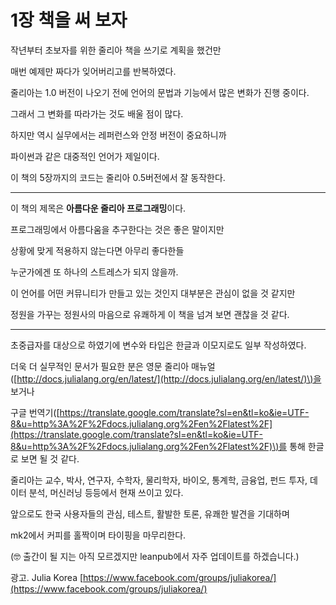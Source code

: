 # 1장 책을 써 보자

작년부터 초보자를 위한 줄리아 책을 쓰기로 계획을 했건만

매번 예제만 짜다가 잊어버리고를 반복하였다.

줄리아는 1.0 버전이 나오기 전에 언어의 문법과 기능에서 많은 변화가 진행 중이다.

그래서 그 변화를 따라가는 것도 배울 점이 많다.

하지만 역시 실무에서는 레퍼런스와 안정 버전이 중요하니까

파이썬과 같은 대중적인 언어가 제일이다.

이 책의 5장까지의 코드는 줄리아 0.5버전에서 잘 동작한다.

---

이 책의 제목은 **아름다운 줄리아 프로그래밍**이다.

프로그래밍에서 아름다움을 추구한다는 것은 좋은 말이지만

상황에 맞게 적용하지 않는다면 아무리 좋다한들

누군가에겐 또 하나의 스트레스가 되지 않을까.

이 언어를 어떤 커뮤니티가 만들고 있는 것인지 대부분은 관심이 없을 것 같지만

정원을 가꾸는 정원사의 마음으로 유쾌하게 이 책을 넘겨 보면 괜찮을 것 같다.

---

초중급자를 대상으로 하였기에 변수와 타입은 한글과 이모지로도 일부 작성하였다.

더욱 더 실무적인 문서가 필요한 분은 영문 줄리아 매뉴얼\([http://docs.julialang.org/en/latest/](http://docs.julialang.org/en/latest/)\)을 보거나

구글 번역기\([https://translate.google.com/translate?sl=en&tl=ko&ie=UTF-8&u=http%3A%2F%2Fdocs.julialang.org%2Fen%2Flatest%2F](https://translate.google.com/translate?sl=en&tl=ko&ie=UTF-8&u=http%3A%2F%2Fdocs.julialang.org%2Fen%2Flatest%2F)\)를 통해 한글로 보면 될 것 같다.

줄리아는 교수, 박사, 연구자, 수학자, 물리학자, 바이오, 통계학, 금융업, 펀드 투자, 데이터 분석, 머신러닝 등등에서 현재 쓰이고 있다.

앞으로도 한국 사용자들의 관심, 테스트, 활발한 토론, 유쾌한 발견을 기대하며

mk2에서 커피를 홀짝이며 타이핑을 마무리한다.

\(🤓 출간이 될 지는 아직 모르겠지만 leanpub에서 자주 업데이트를 하겠습니다.\)

광고. Julia Korea [https://www.facebook.com/groups/juliakorea/](https://www.facebook.com/groups/juliakorea/)

